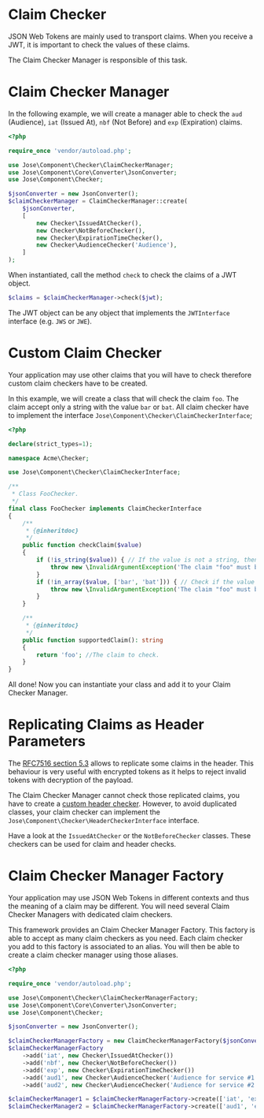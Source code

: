 Claim Checker
=============

JSON Web Tokens are mainly used to transport claims.
When you receive a JWT, it is important to check the values of these claims.

The Claim Checker Manager is responsible of this task.

# Claim Checker Manager

In the following example, we will create a manager able to check the `aud` (Audience), `iat` (Issued At), `nbf` (Not Before) and `exp` (Expiration) claims.

```php
<?php

require_once 'vendor/autoload.php';

use Jose\Component\Checker\ClaimCheckerManager;
use Jose\Component\Core\Converter\JsonConverter;
use Jose\Component\Checker;

$jsonConverter = new JsonConverter();
$claimCheckerManager = ClaimCheckerManager::create(
    $jsonConverter,
    [
        new Checker\IssuedAtChecker(),
        new Checker\NotBeforeChecker(),
        new Checker\ExpirationTimeChecker(),
        new Checker\AudienceChecker('Audience'),
    ]
);
```

When instantiated, call the method `check` to check the claims of a JWT object.

```php
$claims = $claimCheckerManager->check($jwt);
```

The JWT object can be any object that implements the `JWTInterface` interface (e.g. `JWS` or `JWE`).

# Custom Claim Checker

Your application may use other claims that you will have to check therefore custom claim checkers have to be created.

In this example, we will create a class that will check the claim `foo`. The claim accept only a string with the value `bar` or `bat`.
All claim checker have to implement the interface `Jose\Component\Checker\ClaimCheckerInterface`;

```php
<?php

declare(strict_types=1);

namespace Acme\Checker;

use Jose\Component\Checker\ClaimCheckerInterface;

/**
 * Class FooChecker.
 */
final class FooChecker implements ClaimCheckerInterface
{
    /**
     * {@inheritdoc}
     */
    public function checkClaim($value)
    {
        if (!is_string($value)) { // If the value is not a string, then we throw an exception
            throw new \InvalidArgumentException('The claim "foo" must be a string.');
        }
        if (!in_array($value, ['bar', 'bat'])) { // Check if the value is allowed
            throw new \InvalidArgumentException('The claim "foo" must be "bar" or "bat".');
        }
    }

    /**
     * {@inheritdoc}
     */
    public function supportedClaim(): string
    {
        return 'foo'; //The claim to check.
    }
}
```

All done! Now you can instantiate your class and add it to your Claim Checker Manager.

# Replicating Claims as Header Parameters

The [RFC7516 section 5.3](https://tools.ietf.org/html/rfc7519#section-5.3) allows to replicate some claims in the header.
This behaviour is very useful with encrypted tokens as it helps to reject invalid tokens with decryption of the payload.

The Claim Checker Manager cannot check those replicated claims, you have to create a [custom header checker](../header_checker/index.md).
However, to avoid duplicated classes, your claim checker can implement the `Jose\Component\Checker\HeaderCheckerInterface` interface.

Have a look at the `IssuedAtChecker` or the `NotBeforeChecker` classes. These checkers can be used for claim and header checks.

# Claim Checker Manager Factory

Your application may use JSON Web Tokens in different contexts and thus the meaning of a claim may be different.
You will need several Claim Checker Managers with dedicated claim checkers.

This framework provides an Claim Checker Manager Factory. This factory is able to accept as many claim checkers as you need.
Each claim checker you add to this factory is associated to an alias. You will then be able to create a claim checker manager using those aliases.

```php
<?php

require_once 'vendor/autoload.php';

use Jose\Component\Checker\ClaimCheckerManagerFactory;
use Jose\Component\Core\Converter\JsonConverter;
use Jose\Component\Checker;

$jsonConverter = new JsonConverter();

$claimCheckerManagerFactory = new ClaimCheckerManagerFactory($jsonConverter);
$claimCheckerManagerFactory
    ->add('iat', new Checker\IssuedAtChecker())
    ->add('nbf', new Checker\NotBeforeChecker())
    ->add('exp', new Checker\ExpirationTimeChecker())
    ->add('aud1', new Checker\AudienceChecker('Audience for service #1'))
    ->add('aud2', new Checker\AudienceChecker('Audience for service #2'));

$claimCheckerManager1 = $claimCheckerManagerFactory->create(['iat', 'exp', 'aud2']);
$claimCheckerManager2 = $claimCheckerManagerFactory->create(['aud1', 'exp']);
```

